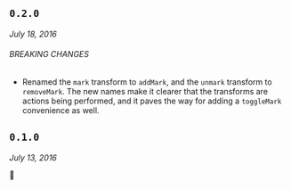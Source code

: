 
## `0.2.0`
_July 18, 2016_

###### BREAKING CHANGES

- Renamed the `mark` transform to `addMark`, and the `unmark` transform to `removeMark`. The new names make it clearer that the transforms are actions being performed, and it paves the way for adding a `toggleMark` convenience as well.


## `0.1.0`
_July 13, 2016_

:tada:

